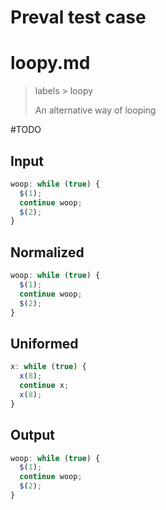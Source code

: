 # Preval test case

# loopy.md

> labels > loopy
>
> An alternative way of looping

#TODO

## Input

`````js filename=intro
woop: while (true) {
  $(1);
  continue woop;
  $(2);
}
`````

## Normalized

`````js filename=intro
woop: while (true) {
  $(1);
  continue woop;
  $(2);
}
`````

## Uniformed

`````js filename=intro
x: while (true) {
  x(8);
  continue x;
  x(8);
}
`````

## Output

`````js filename=intro
woop: while (true) {
  $(1);
  continue woop;
  $(2);
}
`````
